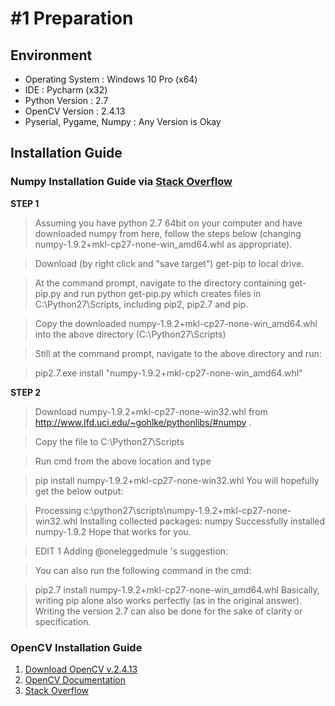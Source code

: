 # #1 Preparation

## Environment
* Operating System : Windows 10 Pro (x64)
* IDE : Pycharm (x32)
* Python Version : 2.7
* OpenCV Version : 2.4.13
* Pyserial, Pygame, Numpy : Any Version is Okay

## Installation Guide
### Numpy Installation Guide via [Stack Overflow](http://stackoverflow.com/questions/11200137/installing-numpy-on-64bit-windows-7-with-python-2-7-3)

**STEP 1**

> Assuming you have python 2.7 64bit on your computer and have downloaded numpy from here, follow the steps below (changing numpy-1.9.2+mkl-cp27-none-win_amd64.whl as appropriate).

>Download (by right click and "save target") get-pip to local drive.

>At the command prompt, navigate to the directory containing get-pip.py and run python get-pip.py which creates files in C:\Python27\Scripts, including pip2, pip2.7 and pip.

> Copy the downloaded numpy-1.9.2+mkl-cp27-none-win_amd64.whl into the above directory (C:\Python27\Scripts)

> Still at the command prompt, navigate to the above directory and run:

> pip2.7.exe install "numpy-1.9.2+mkl-cp27-none-win_amd64.whl"


**STEP 2**

> Download numpy-1.9.2+mkl-cp27-none-win32.whl from http://www.lfd.uci.edu/~gohlke/pythonlibs/#numpy .

> Copy the file to C:\Python27\Scripts

> Run cmd from the above location and type

> pip install numpy-1.9.2+mkl-cp27-none-win32.whl
> You will hopefully get the below output:

> Processing c:\python27\scripts\numpy-1.9.2+mkl-cp27-none-win32.whl
> Installing collected packages: numpy
> Successfully installed numpy-1.9.2
> Hope that works for you.

> EDIT 1
> Adding @oneleggedmule 's suggestion:

> You can also run the following command in the cmd:

> pip2.7 install numpy-1.9.2+mkl-cp27-none-win_amd64.whl
> Basically, writing pip alone also works perfectly (as in the original answer). Writing the version 2.7 can also be done for the sake of clarity or specification.

### OpenCV Installation Guide
1. [Download OpenCV v.2.4.13](http://opencv.org/downloads.html)
2. [OpenCV Documentation](http://docs.opencv.org/2.4/doc/tutorials/introduction/windows_install/windows_install.html)
3. [Stack Overflow](http://stackoverflow.com/questions/8941858/how-to-install-opencv-in-win7-64-bit)
